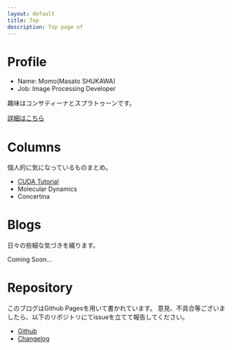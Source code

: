 ```yaml
---
layout: default
title: Top
description: Top page of 
---
```


# Profile
- Name: Momo(Masato SHUKAWA)
- Job: Image Processing Developer

趣味はコンサティーナとスプラトゥーンです。

[詳細はこちら](./profile.md)

# Columns
個人的に気になっているものまとめ。

- [CUDA Tutorial](https://physpeach.github.io/cuda-tutorial)
- Molecular Dynamics
- Concertina

# Blogs
日々の些細な気づきを綴ります。

Coming Soon...

# Repository
このブログはGithub Pagesを用いて書かれています。
意見、不具合等ございましたら、以下のリポジトリにてissueを立てて報告してください。
- [Github](https://github.com/physpeach/physpeach.github.io)
- [Changelog](https://github.com/physpeach/physpeach.github.io/commits/master)
